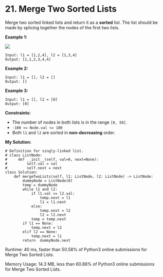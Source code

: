 # 21. Merge Two Sorted Lists
Merge two sorted linked lists and return it as a  **sorted**  list. The list should be made by splicing together the nodes of the first two lists.

**Example 1:**

![](https://assets.leetcode.com/uploads/2020/10/03/merge_ex1.jpg)
```
Input: l1 = [1,2,4], l2 = [1,3,4]
Output: [1,1,2,3,4,4]
```
**Example 2:**
```
Input: l1 = [], l2 = []
Output: []
```
**Example 3:**
```
Input: l1 = [], l2 = [0]
Output: [0]
```
**Constraints:**

-   The number of nodes in both lists is in the range  `[0, 50]`.
-   `-100 <= Node.val <= 100`
-   Both  `l1`  and  `l2`  are sorted in  **non-decreasing**  order.

**My Solution:**
```python=
# Definition for singly-linked list.
# class ListNode:
#     def __init__(self, val=0, next=None):
#         self.val = val
#         self.next = next
class Solution:
    def mergeTwoLists(self, l1: ListNode, l2: ListNode) -> ListNode:
        dummyNode = ListNode(0)
        temp = dummyNode
        while l1 and l2:
            if l1.val <= l2.val:
                temp.next = l1
                l1 = l1.next
            else:
                temp.next = l2
                l2 = l2.next
            temp = temp.next
        if l1 == None:
            temp.next = l2
        elif l2 == None:
            temp.next = l1
        return  dummyNode.next
```

Runtime: 40 ms, faster than 50.58% of Python3 online submissions for Merge Two Sorted Lists.

Memory Usage: 14.3 MB, less than 60.88% of Python3 online submissions for Merge Two Sorted Lists.
